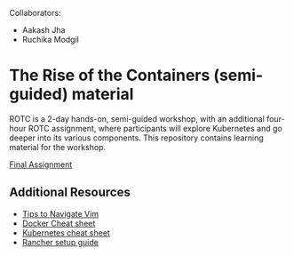 Collaborators: 
- Aakash Jha 
- Ruchika Modgil

# The Rise of the Containers (semi-guided) material


ROTC is a 2-day hands-on, semi-guided workshop, with an additional four-hour ROTC assignment, where participants will explore Kubernetes and go deeper into its various components. This repository contains learning material for the workshop.


[Final Assignment](https://github.com/twlabs/ROTC-semi-guided-material/tree/main/final_assignment)

## Additional Resources


* [Tips to Navigate Vim](https://github.com/twlabs/ROTC-semi-guided-material/blob/main/vim_tips.md)
* [Docker Cheat sheet](https://docs.google.com/presentation/d/14vYdLjjgNT4Z5R1bpG7s30hziFbPI83nQfhEjueKPjY/edit?usp=sharing)
* [Kubernetes cheat sheet](https://docs.google.com/presentation/d/13eUDCCs7ONLY1cFyUaGERBlgSxtNsYpzi8PwolML_kY/edit#slide=id.g29bb06bcdbf_0_164)
* [Rancher setup guide](https://docs.google.com/document/d/1aWsFkANawEG_LHe1-zKB7e3UERtS53sdUX1h_qnH9uE/edit?usp=sharing)

